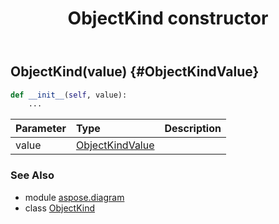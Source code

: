 ﻿---
title: ObjectKind constructor
second_title: Aspose.Diagram for Python via .NET API References
description: 
type: docs
weight: 10
url: /python-net/aspose.diagram/objectkind/__init__/
is_root: false
---

## ObjectKind(value) {#ObjectKindValue}



```python
def __init__(self, value):
    ...
```


| Parameter | Type | Description |
| :- | :- | :- |
| value | [ObjectKindValue](/diagram/python-net/aspose.diagram/objectkindvalue) |  |



### See Also
* module [aspose.diagram](../../)
* class [ObjectKind](/diagram/python-net/aspose.diagram/objectkind)
